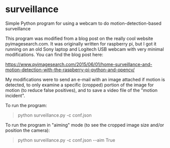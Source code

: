 # surveillance
Simple Python program for using a webcam to do motion-detection-based surveillance

This program was modified from a blog post on the really cool website pyimagesearch.com.
It was originally written for raspberry pi, but I got it running on an old Sony laptop
and Logitech USB webcam with very minimal modifications. You can find the blog post here:

https://www.pyimagesearch.com/2015/06/01/home-surveillance-and-motion-detection-with-the-raspberry-pi-python-and-opencv/

My modifications were to send an e-mail with an image attached if motion is detected,
to only examine a specific (cropped) portion of the image for motion (to reduce false
positives), and to save a video file of the "motion incident".

To run the program: 
> python surveillance.py -c conf.json

To run the program in "aiming" mode (to see the cropped image size and/or position the camera):
> python surveillance.py -c conf.json --aim True
